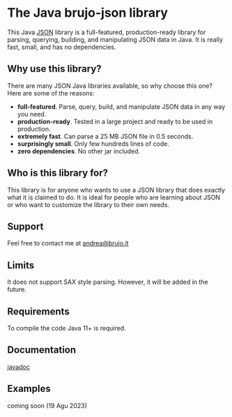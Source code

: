 # The Java brujo-json library
This Java [JSON](https://json.org) library is a full-featured, production-ready library for parsing, querying, building, and manipulating JSON data in Java. It is really fast, small, and has no dependencies.
## Why use this library?
There are many JSON Java libraries available, so why choose this one? Here are some of the reasons:
- **full-featured**. Parse, query, build, and manipulate JSON data in any way you need.
- **production-ready**. Tested in a large project and ready to be used in production.
- **extremely fast**. Can parse a 25 MB JSON file in 0.5 seconds.
- **surprisingly small**. Only few hundreds lines of code.
- **zero dependencies**. No other jar included.
## Who is this library for?
This library is for anyone who wants to use a JSON library that does exactly what it is claimed to do. It is ideal for people who are learning about JSON or who want to customize the library to their own needs.
## Support
Feel free to contact me at [andrea@brujo.it](mailto:andrea@brujo.it)
## Limits
It does not support SAX style parsing. However, it will be added in the future.
## Requirements
To compile the code Java 11+ is required.
## Documentation
[javadoc](https://brujo.it/brujo-json/javadoc/)
## Examples
coming soon (19 Agu 2023)




 

